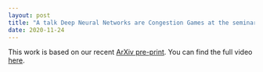 ```yaml
---
layout: post
title: "A talk Deep Neural Networks are Congestion Games at the seminar of INRIA's TAU team."
date: 2020-11-24
---
```

This work is based on our recent <a href="https://arxiv.org/abs/2010.11024">ArXiv pre-print</a>. You can find the full video <a href="https://bbb2.lri.fr/playback/presentation/2.0/playback.html?meetingId=e553a585a24b7c4d544607a59d9db8269ef58d5e-1606224626141">here</a>.
